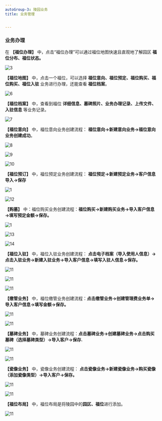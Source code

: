 ```yaml
---
autoGroup-3: 陵园业务
title: 业务管理


---
```


### 业务办理

在 **【福位办理】** 中，点击“福位办理”可以通过福位地图快速且直观地了解园区 **福位分布、福位状态。**

![3](../../.vuepress/public/product/3.png)

**【福位地图】** 中，点击一个福位，可以选择 **福位意向、福位预定、福位购买、福位购买、福位入驻** 业务进行办理，还能查看 **福位档案**。

![6](../../.vuepress/public/product/6.png)

**【福位档案】** 中，查看到福位 **详细信息、墓碑照片、业务办理记录、上传文件、入驻信息** 等业务记录。

![7](../../.vuepress/public/product/7.png)

**【福位意向】** 中，福位意向业务创建流程： **福位意向→新建意向业务→福位意向业务创建成功**。

![8](../../.vuepress/public/product/8.png)

![9](../../.vuepress/public/product/9.png)

![10](../../.vuepress/public/product/10.png)

**【福位预订】** 中，福位预定业务创建流程： **福位预定→新建预定业务→客户信息导入→保存**

![1](../../.vuepress/public/product/11.png)

![12](../../.vuepress/public/product/12.png)

**【购墓】** 中：福位购买业务创建流程：**福位购买→新建购买业务→导入客户信息→填写预定金额→保存。**

![1](../../.vuepress/public/product/11.png)

![13](../../.vuepress/public/product/13.png)

![14](../../.vuepress/public/product/14.png)

**【福位入驻】** 中，福位入驻业务创建流程： **点击电子档案（导入使用人信息）→点击入驻业务→新建入驻业务→导入客户信息→填写入驻人信息→保存。**

![11](../../.vuepress/public/product/11.png)

![11](../../.vuepress/public/product/15.png)

![11](../../.vuepress/public/product/16.png)

**【缴管业务】** 中，福位缴管业务创建流程：**点击缴管业务→创建管理费业务单→导入客户信息→填写金额→保存。**

![11](../../.vuepress/public/product/17.png)

![11](../../.vuepress/public/product/18.png)

**【墓碑业务】** 中，墓碑业务创建流程：**点击墓碑业务→创建墓碑业务→点击购买墓碑（选择墓碑类型）→导入客户→保存.**

![11](../../.vuepress/public/product/19.png)

![11](../../.vuepress/public/product/20.png)

**【瓷像业务】** 中，瓷像业务创建流程： **点击瓷像业务→新建瓷像业务→购买瓷像（添加瓷像类型）→导入客户→保存。**

![11](../../.vuepress/public/product/21.png)

![11](../../.vuepress/public/product/22.png)

**【福位布局】** 中，福位布局是将陵园中的**园区、福位**进行添加。

![11](../../.vuepress/public/product/23.png)
